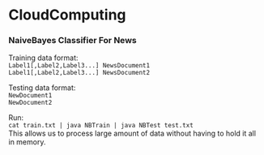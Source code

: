 # CloudComputing
### NaiveBayes Classifier For News

Training data format: <br/>
`Label1[,Label2,Label3...] NewsDocument1` <br/>
`Label1[,Label2,Label3...] NewsDocument2`

Testing data format: <br/>
`NewDocument1` <br/>
`NewDocument2`

Run: <br/>
`cat train.txt | java NBTrain | java NBTest test.txt` <br/>
This allows us to process large amount of data without having to hold it all in memory.
